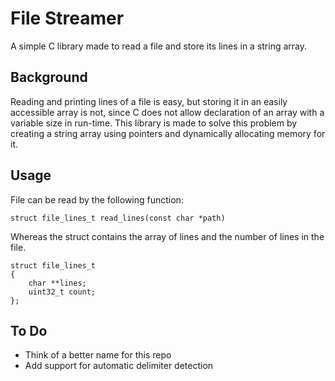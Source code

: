 # File Streamer

A simple C library made to read a file and store its lines in a string array.

## Background

Reading and printing lines of a file is easy, but storing it in an easily accessible array is not, since C does not allow declaration of an array with a variable size in run-time. This library is made to solve this problem by creating a string array using pointers and dynamically allocating memory for it.

## Usage
File can be read by the following function:

    struct file_lines_t read_lines(const char *path)

Whereas the struct contains the array of lines and the number of lines in the file.

    struct file_lines_t
    {
        char **lines;
        uint32_t count;
    };

## To Do
- Think of a better name for this repo
- Add support for automatic delimiter detection
